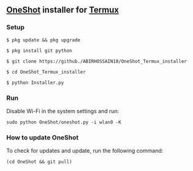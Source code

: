 ## [OneShot](https://github.com/drygdryg/OneShot) installer for [Termux](https://play.google.com/store/apps/details?id=com.termux)
### Setup
```
$ pkg update && pkg upgrade

$ pkg install git python

$ git clone https://github./ABIRHOSSAIN10/OneShot_Termux_installer

$ cd OneShot_Termux_installer

$ python Installer.py

```
### Run
Disable Wi-Fi in the system settings and run:
```
sudo python OneShot/oneshot.py -i wlan0 -K
```
### How to update OneShot
To check for updates and update, run the following command:
```
(cd OneShot && git pull)
```
